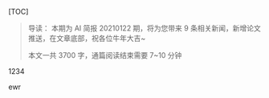 [TOC]

> 导读： 本期为 AI 简报 20210122 期，将为您带来 9 条相关新闻，新增论文推送，在文章底部，祝各位牛年大吉~
>
> 本文一共 3700 字，通篇阅读结束需要 7~10 分钟

1234

ewr
